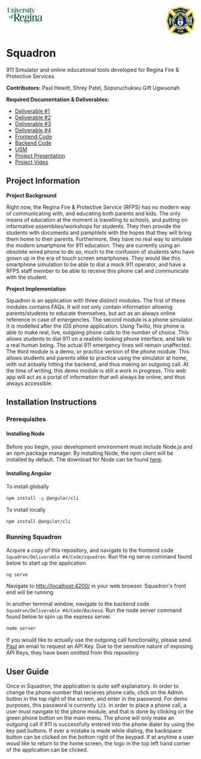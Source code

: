 <p>
  <img align="left" src="/uofr_logo.png" alt="U of R logo" width="20%"/>
  <img align="right" src="/rfps_logo.jpeg" alt="RFPS logo" width="15%"/>
</p>

<br/><br/><br/><br/>

# Squadron

911 Simulator and online educational tools developed for Regina Fire & Protective Services
<br/>

**Contributors:** Paul Hewitt, Shrey Patel, Sopuruchukwu Gift Ugwuonah

**Required Documentation & Deliverables:**
* [Deliverable #1](https://github.com/paulhewitt/Squadron/tree/master/Deliverable%20%231)
* [Deliverable #2](https://github.com/paulhewitt/Squadron/tree/master/Deliverable%20%232)
* [Deliverable #3](https://github.com/paulhewitt/Squadron/tree/master/Deliverable%20%233)
* [Deliverable #4]()
* [Frontend Code]()
* [Backend Code]()
* [USM](https://github.com/paulhewitt/Squadron/blob/master/Deliverable%20%233/USM.PNG)
* [Project Presentation]()
* [Project Video]()
      
## Project Information
**Project Background**

Right now, the Regina Fire & Protective Service (RFPS) has no modern way of communicating with, and educating both parents and kids. The only means of education at the moment is travelling to schools, and putting on informative assemblies/workshops for students. They then provide the students with documents and pamphlets with the hopes that they will bring them home to their parents. Furthermore, they have no real way to simulate the modern smartphone for 911 education. They are currently using an obsolete wired phone to do so, much to the confusion of students who have grown up in the era of touch screen smartphones. They would like this smartphone simulation to be able to dial a mock 911 operator, and have a RFPS staff member to be able to receive this phone call and communicate with the student.

**Project Implementation**

Squadron is an application with three distinct modules. The first of these modules contains FAQs. It will not only contain information allowing parents/students to educate themselves, but act as an always online reference in case of emergencies. The second module is a phone simulator. It is modelled after the iOS phone application. Using Twilio, this phone is able to make real, live, outgoing phone calls to the number of choice. This allows students to dial 911 on a realistic looking phone interface, and talk to a real human being. The actual 911 emergency lines will remain unaffected. The third module is a demo, or practice version of the phone module. This allows students and parents alike to practice using the simulator at home, with out actually hitting the backend, and thus making an outgoing call. At the time of writing, this demo module is still a work in progress. This web app will act as a portal of information that will always be online, and thus always accessible.

## Installation Instructions

### Prerequisites
#### Installing Node

Before you begin, your development environment must include Node.js and an npm package manager. By installing Node, the npm client will be installed by default. The download for Node can be found [here](https://nodejs.org/en/).

#### Installing Angular

To install globally
```bash
npm install -g @angular/cli
```

To install locally
```bash
npm install @angular/cli
```

### Running Squadron

Acquire a copy of this repository, and navigate to the frontend code `Squadron/Deliverable #4/Code/squadron`. Run the ng serve command found below to start up the application
```bash
ng serve
```
Navigate to [http://localhost:4200/](http://localhost:4200/) in your web browser. Squadron's front end will be running

In another terminal window, navigate to the backend code `Squadron/Deliverable #4/Code/Backend`. Run the node server command found below to spin up the express server.
```bash
node server
```

If you would like to actually use the outgoing call functionality, please send [Paul](mailto:paul@hewitt.dev?subject=SquadronAPI) an email to request an API Key. Due to the sensitive nature of exposing API Keys, they have been omitted from this repository 

## User Guide

Once in Squadron, the application is quite self explanatory. In order to change the phone number that recieves phone calls, click on the Admin button in the top right of the screen, and enter in the password. For demo purposes, this password is currently `123`. In order to place a phone call, a user must navigate to the phone module, and that is done by clicking on the green phone button on the main menu. The phone will only make an outgoing call if 911 is successfully entered into the phone dialer by using the key pad buttons. If ever a mistake is made while dialing, the backspace button can be clicked on the bottom right of the keypad. If at anytime a user woud like to return to the home screen, the logo in the top left hand corner of the application can be clicked.
